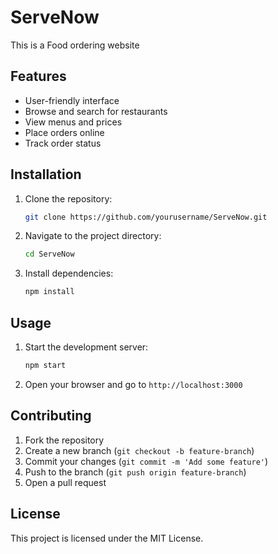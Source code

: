 # ServeNow
This is a Food ordering website
## Features
- User-friendly interface
- Browse and search for restaurants
- View menus and prices
- Place orders online
- Track order status

## Installation
1. Clone the repository:
    ```bash
    git clone https://github.com/yourusername/ServeNow.git
    ```
2. Navigate to the project directory:
    ```bash
    cd ServeNow
    ```
3. Install dependencies:
    ```bash
    npm install
    ```

## Usage
1. Start the development server:
    ```bash
    npm start
    ```
2. Open your browser and go to `http://localhost:3000`

## Contributing
1. Fork the repository
2. Create a new branch (`git checkout -b feature-branch`)
3. Commit your changes (`git commit -m 'Add some feature'`)
4. Push to the branch (`git push origin feature-branch`)
5. Open a pull request

## License
This project is licensed under the MIT License.
